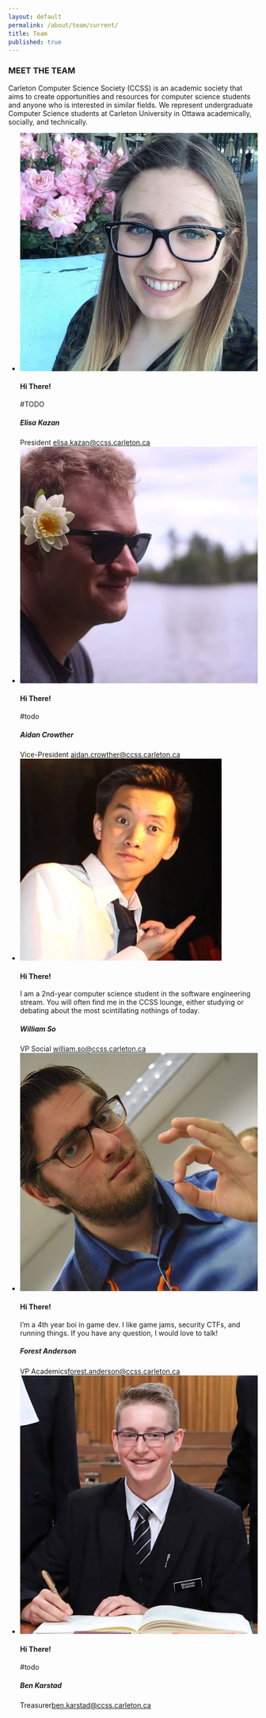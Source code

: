 ```yaml
---
layout: default
permalink: /about/team/current/
title: Team
published: true
---
```

<div class="heading-title text-center">
<h3 class="text-uppercase">MEET THE TEAM </h3>
<p class="p-top-30 half-txt">Carleton Computer Science Society (CCSS) is an academic society that aims to create opportunities and resources for computer science students and anyone who is interested in similar fields. We represent undergraduate Computer Science students at Carleton University in Ottawa academically, socially, and technically.</p>
<div class = "content-team">
  <ul >
    <!-- ----Person 1 -->
    <li >
      <div class="team-member">
        <div class="team-img" >
          <img src="/images/about-pics/elisa_kazan.jpg" class="img-responsive">
        </div>
        <div class="team-hover">
          <div class="desk">
            <h4>Hi There!</h4>
            <p>#TODO</p>
          </div>
        </div>
        <div class="team-title">
          <h5>Elisa Kazan</h5>
          <span>President<span> <a href= "mailto:elisa.kazan@ccss.carleton.ca" target="_top">  elisa.kazan@ccss.carleton.ca</a> </span> </span>
        </div>
      </div>
    </li>
    <!-- ----Person 2 -->
    <li>
      <div class="team-member">
        <div class="team-img">
          <img img src="/images/about-pics/aidan_crowther.jpg" class="img-responsive">
        </div>
        <div class="team-hover">
          <div class="desk">
            <h4>Hi There!</h4>
            <p>#todo</p>
          </div>
        </div>
        <div class="team-title">
          <h5>Aidan Crowther</h5>
          <span>Vice-President<span> <a href ="mailto:aidan.crowther@ccss.carleton.ca" target="_top"> aidan.crowther@ccss.carleton.ca</a></span> </span>
        </div>
      </div>
    </li>
    <!-- ----Person 3 -->
    <li>
      <div class="team-member">
        <div class="team-img">
          <img img src="/images/about-pics/william_so.jpg" class="img-responsive">
        </div>
        <div class="team-hover">
          <div class="desk">
            <h4>Hi There!</h4>
            <p>I am a 2nd-year computer science student in the software engineering stream. You will often find me in the CCSS lounge, either studying or debating about the most scintillating nothings of today.</p>
          </div>
        </div>
        <div class="team-title">
          <h5>William So</h5>
          <span>VP Social <span> <a href ="william.so@ccss.carleton.ca" target ="_top">william.so@ccss.carleton.ca</a></span> </span>
        </div>
      </div>
    </li>
    <!-- ----Person 4 -->
    <li>
      <div class="team-member">
        <div class="team-img">
          <img img src="/images/about-pics/forest_anderson.jpg" class="img-responsive">
        </div>
        <div class="team-hover">
          <div class="desk">
            <h4>Hi There!</h4>
            <p>I’m a 4th year boi in game dev. I like game jams, security CTFs, and running things. If you have any question, I would love to talk!</p>
          </div>
        </div>
        <div class="team-title">
          <h5>Forest Anderson</h5>
          <span>VP Academics<span><a href="mailto:forest.anderson@ccss.carleton.ca" target ="_top">forest.anderson@ccss.carleton.ca</a></span> </span>
        </div>
      </div>
    </li>
    <!-- ----Person 5 -->
    <li>
      <div class="team-member">
        <div class="team-img">
          <img img src="/images/about-pics/ben_karstad.jpg" class="img-responsive">
        </div>
        <div class="team-hover">
          <div class="desk">
            <h4>Hi There!</h4>
            <p>#todo</p>
          </div>
        </div>
        <div class="team-title">
          <h5>Ben Karstad</h5>
          <span>Treasurer<span><a href ="mailto:ben.karstad@ccss.carleton.ca" target="_top">ben.karstad@ccss.carleton.ca </a></span> </span>
        </div>
      </div>
    </li>
  </ul>
</div>